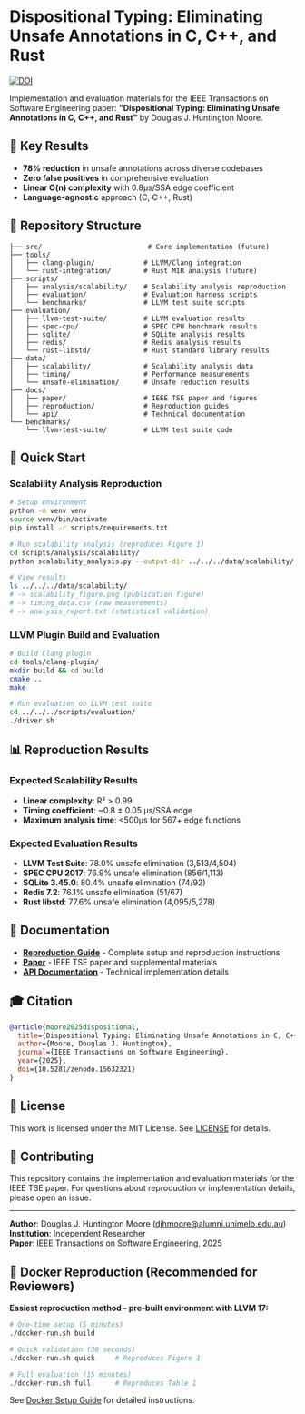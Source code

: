 # Dispositional Typing: Eliminating Unsafe Annotations in C, C++, and Rust

[![DOI](https://zenodo.org/badge/DOI/10.5281/zenodo.15632321.svg)](https://doi.org/10.5281/zenodo.15632321)

Implementation and evaluation materials for the IEEE Transactions on Software Engineering paper:
**"Dispositional Typing: Eliminating Unsafe Annotations in C, C++, and Rust"** by Douglas J. Huntington Moore.

## 🎯 Key Results

- **78% reduction** in unsafe annotations across diverse codebases
- **Zero false positives** in comprehensive evaluation
- **Linear O(n) complexity** with 0.8μs/SSA edge coefficient
- **Language-agnostic** approach (C, C++, Rust)

## 📁 Repository Structure

```
├── src/                          # Core implementation (future)
├── tools/
│   ├── clang-plugin/            # LLVM/Clang integration
│   └── rust-integration/        # Rust MIR analysis (future)
├── scripts/
│   ├── analysis/scalability/    # Scalability analysis reproduction
│   ├── evaluation/              # Evaluation harness scripts  
│   └── benchmarks/              # LLVM test suite scripts
├── evaluation/
│   ├── llvm-test-suite/         # LLVM evaluation results
│   ├── spec-cpu/                # SPEC CPU benchmark results
│   ├── sqlite/                  # SQLite analysis results
│   ├── redis/                   # Redis analysis results
│   └── rust-libstd/             # Rust standard library results
├── data/
│   ├── scalability/             # Scalability analysis data
│   ├── timing/                  # Performance measurements
│   └── unsafe-elimination/      # Unsafe reduction results
├── docs/
│   ├── paper/                   # IEEE TSE paper and figures
│   ├── reproduction/            # Reproduction guides
│   └── api/                     # Technical documentation
└── benchmarks/
    └── llvm-test-suite/         # LLVM test suite code
```

## 🚀 Quick Start

### Scalability Analysis Reproduction

```bash
# Setup environment
python -m venv venv
source venv/bin/activate
pip install -r scripts/requirements.txt

# Run scalability analysis (reproduces Figure 1)
cd scripts/analysis/scalability/
python scalability_analysis.py --output-dir ../../../data/scalability/

# View results
ls ../../../data/scalability/
# -> scalability_figure.png (publication figure)
# -> timing_data.csv (raw measurements)  
# -> analysis_report.txt (statistical validation)
```

### LLVM Plugin Build and Evaluation

```bash
# Build Clang plugin
cd tools/clang-plugin/
mkdir build && cd build
cmake ..
make

# Run evaluation on LLVM test suite
cd ../../../scripts/evaluation/
./driver.sh
```

## 📊 Reproduction Results

### Expected Scalability Results
- **Linear complexity**: R² > 0.99
- **Timing coefficient**: ~0.8 ± 0.05 μs/SSA edge
- **Maximum analysis time**: <500μs for 567+ edge functions

### Expected Evaluation Results
- **LLVM Test Suite**: 78.0% unsafe elimination (3,513/4,504)
- **SPEC CPU 2017**: 76.9% unsafe elimination (856/1,113)
- **SQLite 3.45.0**: 80.4% unsafe elimination (74/92)
- **Redis 7.2**: 76.1% unsafe elimination (51/67)
- **Rust libstd**: 77.6% unsafe elimination (4,095/5,278)

## 📖 Documentation

- **[Reproduction Guide](docs/reproduction/)** - Complete setup and reproduction instructions
- **[Paper](docs/paper/)** - IEEE TSE paper and supplemental materials
- **[API Documentation](docs/api/)** - Technical implementation details

## 🎓 Citation

```bibtex
@article{moore2025dispositional,
  title={Dispositional Typing: Eliminating Unsafe Annotations in C, C++, and Rust},
  author={Moore, Douglas J. Huntington},
  journal={IEEE Transactions on Software Engineering},
  year={2025},
  doi={10.5281/zenodo.15632321}
}
```

## 📄 License

This work is licensed under the MIT License. See [LICENSE](LICENSE) for details.

## 🤝 Contributing

This repository contains the implementation and evaluation materials for the IEEE TSE paper. 
For questions about reproduction or implementation details, please open an issue.

---

**Author**: Douglas J. Huntington Moore (djhmoore@alumni.unimelb.edu.au)  
**Institution**: Independent Researcher  
**Paper**: IEEE Transactions on Software Engineering, 2025

## 🐳 Docker Reproduction (Recommended for Reviewers)

**Easiest reproduction method - pre-built environment with LLVM 17:**

```bash
# One-time setup (5 minutes)
./docker-run.sh build

# Quick validation (30 seconds)
./docker-run.sh quick     # Reproduces Figure 1

# Full evaluation (15 minutes)  
./docker-run.sh full      # Reproduces Table 1
```

See [Docker Setup Guide](docs/reproduction/DOCKER_SETUP.md) for detailed instructions.

